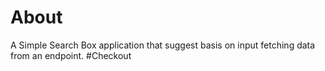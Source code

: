 # About 
A Simple Search Box application that suggest basis on input fetching data from an endpoint.
#Checkout
